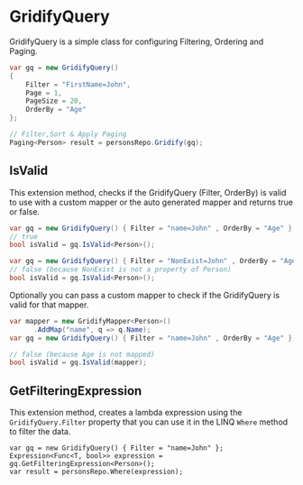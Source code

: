 # GridifyQuery

GridifyQuery is a simple class for configuring Filtering, Ordering and Paging.

``` csharp
var gq = new GridifyQuery()
{
    Filter = "FirstName=John",
    Page = 1,
    PageSize = 20,
    OrderBy = "Age"
};

// Filter,Sort & Apply Paging
Paging<Person> result = personsRepo.Gridify(gq);
```

## IsValid

This extension method, checks if the GridifyQuery (Filter, OrderBy) is valid to use with a custom mapper or the auto generated mapper and returns true or false.

``` csharp
var gq = new GridifyQuery() { Filter = "name=John" , OrderBy = "Age" };
// true
bool isValid = gq.IsValid<Person>();
```

``` csharp
var gq = new GridifyQuery() { Filter = "NonExist=John" , OrderBy = "Age" };
// false (because NonExist is not a property of Person)
bool isValid = gq.IsValid<Person>();
```

Optionally you can pass a custom mapper to check if the GridifyQuery is valid for that mapper.

``` csharp
var mapper = new GridifyMapper<Person>()
      .AddMap("name", q => q.Name);
var gq = new GridifyQuery() { Filter = "name=John" , OrderBy = "Age" };

// false (because Age is not mapped)
bool isValid = gq.IsValid(mapper);
```

## GetFilteringExpression

This extension method, creates a lambda expression using the `GridifyQuery.Filter` property that you can use it in the LINQ `Where` method to filter the data.

``` csharp{2}
var gq = new GridifyQuery() { Filter = "name=John" };
Expression<Func<T, bool>> expression = gq.GetFilteringExpression<Person>();
var result = personsRepo.Where(expression);
```


